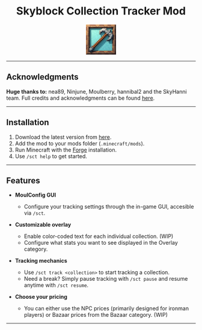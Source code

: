 <h1 align = "center">Skyblock Collection Tracker Mod</h1>


<div align="center">
  <img src="src/main/resources/assets/logo.jpg" alt="Collection Tracker GUI" width="80">
</div>

---

## Acknowledgments

**Huge thanks to:** nea89, Ninjune, Moulberry, hannibal2 and the SkyHanni team. Full credits and acknowledgments can be found [here](CREDITS.md).

---

## Installation

1. Download the latest version from [here](https://github.com/ChindeaYTB/SkyblockCollectionTracker/releases). 
2. Add the mod to your mods folder (`.minecraft/mods`).
3. Run Minecraft with the [Forge](https://files.minecraftforge.net/net/minecraftforge/forge/index_1.8.9.html) installation.
4. Use `/sct help` to get started.

---

## Features
- **MoulConfig GUI**
  - Configure your tracking settings through the in-game GUI, accesible via `/sct`.
     
- **Customizable overlay** 
  - Enable color-coded text for each individual collection. (WIP)
  - Configure what stats you want to see displayed in the Overlay category.
    
- **Tracking mechanics**
  - Use `/sct track <collection>` to start tracking a collection.
  - Need a break? Simply pause tracking with `/sct pause` and resume anytime with `/sct resume`.

- **Choose your pricing**
  - You can either use the NPC prices (primarily designed for ironman players) or Bazaar prices from the Bazaar category. (WIP)
    
---

